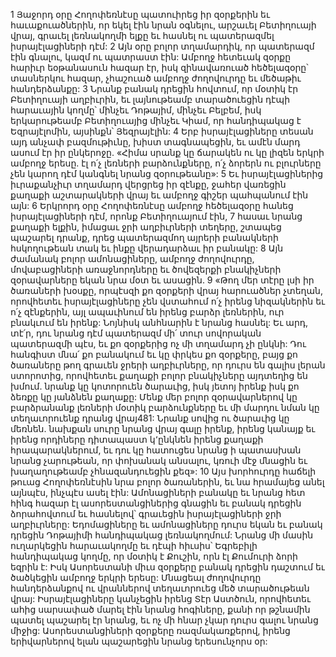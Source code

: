 1 Յաջորդ օրը Հողոփեռնէսը պատուիրեց իր զօրքերին եւ հաւաքուածներին, որ եկել էին նրան օգնելու, արշաւել Բետիղուայի վրայ, գրաւել լեռնակողմի ելքը եւ հասնել ու պատերազմել իսրայէլացիների դէմ: 2 Այն օրը բոլոր տղամարդիկ, որ պատերազմ էին գնալու, կազմ ու պատրաստ էին: Ամբողջ հետեւակ զօրքը հարիւր եօթանասուն հազար էր, իսկ զինավառուած հեծելազօրը՝ տասներկու հազար, չհաշուած ամբողջ ժողովուրդը եւ մեծաթիւ հանդերձանքը: 3 Նրանք բանակ դրեցին հովտում, որ մօտիկ էր Բետիղուայի աղբիւրին, եւ լայնութեամբ տարածուեցին դէպի հարաւային կողմը՝ մինչեւ Դոթայիմ, մինչեւ Բելբեմ, իսկ երկարութեամբ Բետիղուայից մինչեւ Կիամ, որ հանդիպակաց է Եզրայէլոմին, այսինքն՝ Յեզրայէլին: 4 Երբ իսրայէլացիները տեսան այդ անչափ բազմութիւնը, խիստ տագնապեցին, եւ ամէն մարդ ասում էր իր ընկերոջը. «Հիմա սրանք կը ճարակեն ու կը լիզեն երկրի ամբողջ երեսը. էլ ո՛չ լեռների բարձունքները, ո՛չ ձորերն ու բլուրները չեն կարող դէմ կանգնել նրանց զօրութեանը»: 5 Եւ իսրայէլացիներից իւրաքանչիւր տղամարդ վերցրեց իր զէնքը, ջահեր վառեցին քաղաքի աշտարակների վրայ եւ ամբողջ գիշեր պահպանում էին այն: 6 Երկրորդ օրը Հողոփեռնէսը ամբողջ հեծելազօրը հանեց իսրայէլացիների դէմ, որոնք Բետիղուայում էին, 7 հասաւ նրանց քաղաքի ելքին, իմացաւ ջրի աղբիւրների տեղերը, շտապեց պաշարել դրանք, դրեց պատերազմող այրերի բանակների հսկողութեան տակ եւ ինքը վերադարձաւ իր բանակը: 8 Այն ժամանակ բոլոր ամոնացիները, ամբողջ ժողովուրդը, մովաբացիների առաջնորդները եւ ծովեզերքի բնակիչների զօրավարները եկան նրա մօտ եւ ասացին. 9 «Թող մեր տէրը լսի իր ծառաների խօսքը, որպէսզի քո զօրքերի վրայ հարուածներ չտեղան, որովհետեւ իսրայէլացիները չեն վստահում ո՛չ իրենց նիզակներին եւ ո՛չ զէնքերին, այլ ապաւինում են իրենց բարձր լեռներին, ուր բնակւում են իրենք: Նոյնիսկ անհնարին է նրանց հասնել: Եւ արդ, տէ՛ր, դու նրանց դէմ պատերազմ մի՛ տուր սովորական պատերազմի պէս, եւ քո զօրքերից ոչ մի տղամարդ չի ընկնի: Դու հանգիստ մնա՛ քո բանակում եւ կը փրկես քո զօրքերը, բայց քո ծառաները թող գրաւեն ջրերի աղբիւրները, որ դուրս են գալիս լերան ստորոտից, որովհետեւ քաղաքի բոլոր բնակիչները այդտեղից են խմում. նրանք կը կոտորուեն ծարաւից, իսկ յետոյ իրենք իսկ քո ձեռքը կը յանձնեն քաղաքը: Մենք մեր բոլոր զօրավարներով կը բարձրանանք լեռների մօտիկ բարձունքները եւ մի մարդու նման կը տեղաւորուենք դրանց վրայ481: Նրանք սովից ու ծարաւից կը մեռնեն. նախքան սուրը նրանց վրայ գալը իրենք, իրենց կանայք եւ իրենց որդիները դիտապաստ կ՚ընկնեն իրենց քաղաքի հրապարակներում, եւ դու կը հատուցես նրանց ի պատասխան նրանց չարութեան, որ փոխանակ անսալու, կռուի մէջ մնացին եւ խաղաղութեամբ չհնազանդուեցին քեզ»:
10 Այս խորհուրդը հաճելի թուաց Հողոփեռնէսին նրա բոլոր ծառաներին, եւ նա հրամայեց անել այնպէս, ինչպէս ասել էին: Ամոնացիների բանակը եւ նրանց հետ հինգ հազար էլ ասորեստանցիներից գնացին եւ բանակ դրեցին ձորահովտում եւ հասնելով՝ գրաւեցին իսրայէլացիների ջրի աղբիւրները: Եդոմացիները եւ ամոնացիները դուրս եկան եւ բանակ դրեցին Դոթայիմի հանդիպակաց լեռնակողմում: Նրանց մի մասին ուղարկեցին հարաւակողմը եւ դէպի հիւսիս՝ Եգրեբիլի հանդիպակաց կողմը, որ մօտիկ է Քուշին, որն էլ Քումուրի ձորի եզրին է: Իսկ Ասորեստանի միւս զօրքերը բանակ դրեցին դաշտում եւ ծածկեցին ամբողջ երկրի երեսը: Մնացեալ ժողովուրդը հանդերձանքով ու վրաններով տեղաւորուեց մեծ տարածութեան վրայ: Իսրայէլացիները կանչեցին իրենց Տէր Աստծուն, որովհետեւ ահից սարսափած մարել էին նրանց հոգիները, քանի որ թշնամին պատել պաշարել էր նրանց, եւ ոչ մի հնար չկար դուրս գալու նրանց միջից: Ասորեստանցիների զօրքերը ռազմակառքերով, իրենց երիվարներով ելան պաշարեցին նրանց երեսունչորս օր:
